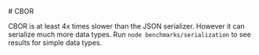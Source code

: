 # CBOR

CBOR is at least 4x times slower than the JSON serializer.
However it can serialize much more data types.
Run `node benchmarks/serialization` to see results for simple data types.
